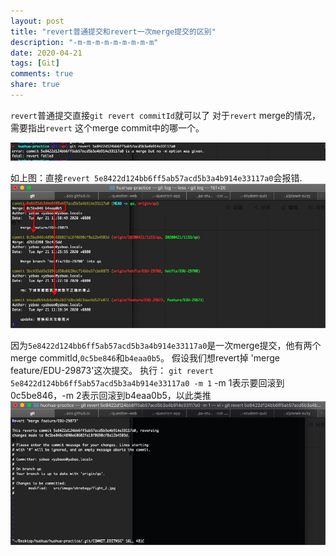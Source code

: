 ```yaml
---
layout: post
title: "revert普通提交和revert一次merge提交的区别"
description: "-m-m-m-m-m-m-m-m-m"
date: 2020-04-21
tags: [Git]
comments: true
share: true
---
```


`revert`普通提交直接`git revert commitId`就可以了
对于`revert` merge的情况，需要指出`revert` 这个merge commit中的哪一个。

![图片描述][1]


如上图：直接`revert 5e8422d124bb6ff5ab57acd5b3a4b914e33117a0`会报错.
![图片描述][2]


因为`5e8422d124bb6ff5ab57acd5b3a4b914e33117a0`是一次merge提交，他有两个merge commitId,`0c5be846`和`b4eaa0b5`。
假设我们想revert掉 'merge feature/EDU-29873'这次提交。
执行：
`git revert 5e8422d124bb6ff5ab57acd5b3a4b914e33117a0 -m 1`
-m 1表示要回滚到0c5be846，-m 2表示回滚到b4eaa0b5，以此类推
![图片描述][3]


[1]: /images/20200421/1.jpg
[2]: /images/20200421/2.jpg
[3]: /images/20200421/3.jpg